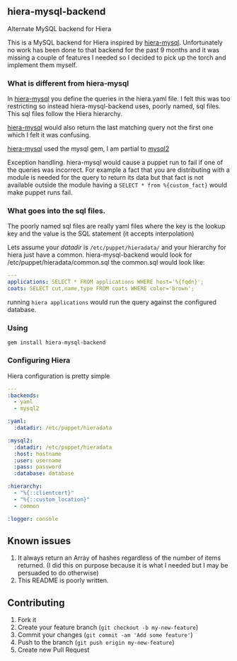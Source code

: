 ## hiera-mysql-backend

Alternate MySQL backend for Hiera

This is a MySQL backend for Hiera inspired by [hiera-mysql](https://github.com/crayfishx/hiera-mysql). Unfortunately no work has been done to that backend for the past 9 months and it was missing a couple of features I needed so I decided to pick up the torch and implement them myself.

### What is different from hiera-mysql

In [hiera-mysql](https://github.com/crayfishx/hiera-mysql) you define the queries in the hiera.yaml file. I felt this was too restricting so instead hiera-mysql-backend uses, poorly named, sql files. This sql files follow the Hiera hierarchy.

[hiera-mysql](https://github.com/crayfishx/hiera-mysql) would also return the last matching query not the first one which I felt it was confusing.

[hiera-mysql](https://github.com/crayfishx/hiera-mysql) used the mysql gem, I am partial to [mysql2](https://github.com/brianmario/mysql2)

Exception handling. hiera-mysql would cause a puppet run to fail if one of the queries was incorrect. For example a fact that you are distributing with a module is needed for the query to return its data but that fact is not available outside the module having a `SELECT * from %{custom_fact}` would make puppet runs fail.

### What goes into the sql files.

The poorly named sql files are really yaml files where the key is the lookup key and the value is the SQL statement (it accepts interpolation)

Lets assume your _datadir_ is `/etc/puppet/hieradata/` and your hierarchy for hiera just have a common. hiera-mysql-backend would look for /etc/puppet/hieradata/common.sql the common.sql would look like:

```yaml
---
applications: SELECT * FROM applications WHERE host='%{fqdn}';
coats: SELECT cut,name,type FROM coats WHERE color='brown';
```

running `hiera applications` would run the query against the configured database.


### Using

`gem install hiera-mysql-backend`


### Configuring Hiera

Hiera configuration is pretty simple

```yaml
---
:backends:
  - yaml
  - mysql2

:yaml:
  :datadir: /etc/puppet/hieradata

:mysql2:
  :datadir: /etc/puppet/hieradata
  :host: hostname
  :user: username
  :pass: password
  :database: database

:hierarchy:
  - "%{::clientcert}"
  - "%{::custom_location}"
  - common

:logger: console
```

## Known issues

1. It always return an Array of hashes regardless of the number of items returned. (I did this on purpose because it is what I needed but I may be persuaded to do otherwise)
2. This README is poorly written.


## Contributing

1. Fork it
2. Create your feature branch (`git checkout -b my-new-feature`)
3. Commit your changes (`git commit -am 'Add some feature'`)
4. Push to the branch (`git push origin my-new-feature`)
5. Create new Pull Request

